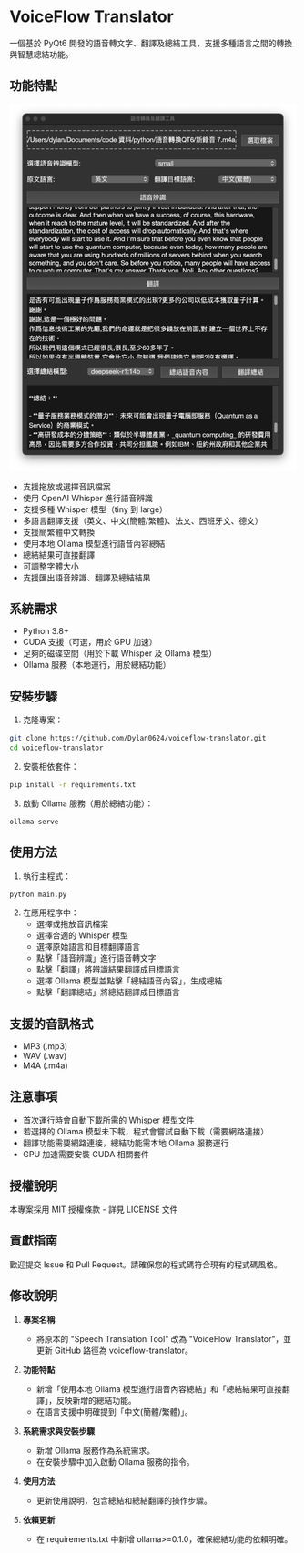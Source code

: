 # VoiceFlow Translator

一個基於 PyQt6 開發的語音轉文字、翻譯及總結工具，支援多種語言之間的轉換與智慧總結功能。

## 功能特點

![alt text](<CleanShot 2025-02-26 at 22.13.22@2x-1.png>)

- 支援拖放或選擇音訊檔案
- 使用 OpenAI Whisper 進行語音辨識
- 支援多種 Whisper 模型（tiny 到 large）
- 多語言翻譯支援（英文、中文(簡體/繁體)、法文、西班牙文、德文）
- 支援簡繁體中文轉換
- 使用本地 Ollama 模型進行語音內容總結
- 總結結果可直接翻譯
- 可調整字體大小
- 支援匯出語音辨識、翻譯及總結結果

## 系統需求

- Python 3.8+
- CUDA 支援（可選，用於 GPU 加速）
- 足夠的磁碟空間（用於下載 Whisper 及 Ollama 模型）
- Ollama 服務（本地運行，用於總結功能）

## 安裝步驟

1. 克隆專案：
```bash
git clone https://github.com/Dylan0624/voiceflow-translator.git
cd voiceflow-translator
```

2. 安裝相依套件：
```bash
pip install -r requirements.txt
```

3. 啟動 Ollama 服務（用於總結功能）：
```bash
ollama serve
```

## 使用方法

1. 執行主程式：
```bash
python main.py
```

2. 在應用程序中：
   * 選擇或拖放音訊檔案
   * 選擇合適的 Whisper 模型
   * 選擇原始語言和目標翻譯語言
   * 點擊「語音辨識」進行語音轉文字
   * 點擊「翻譯」將辨識結果翻譯成目標語言
   * 選擇 Ollama 模型並點擊「總結語音內容」，生成總結
   * 點擊「翻譯總結」將總結翻譯成目標語言

## 支援的音訊格式

* MP3 (.mp3)
* WAV (.wav)
* M4A (.m4a)

## 注意事項

* 首次運行時會自動下載所需的 Whisper 模型文件
* 若選擇的 Ollama 模型未下載，程式會嘗試自動下載（需要網路連接）
* 翻譯功能需要網路連接，總結功能需本地 Ollama 服務運行
* GPU 加速需要安裝 CUDA 相關套件

## 授權說明

本專案採用 MIT 授權條款 - 詳見 LICENSE 文件

## 貢獻指南

歡迎提交 Issue 和 Pull Request。請確保您的程式碼符合現有的程式碼風格。

## 修改說明

1. **專案名稱**
   - 將原本的 "Speech Translation Tool" 改為 "VoiceFlow Translator"，並更新 GitHub 路徑為 voiceflow-translator。

2. **功能特點**
   - 新增「使用本地 Ollama 模型進行語音內容總結」和「總結結果可直接翻譯」，反映新增的總結功能。
   - 在語言支援中明確提到「中文(簡體/繁體)」。

3. **系統需求與安裝步驟**
   - 新增 Ollama 服務作為系統需求。
   - 在安裝步驟中加入啟動 Ollama 服務的指令。

4. **使用方法**
   - 更新使用說明，包含總結和總結翻譯的操作步驟。

5. **依賴更新**
   - 在 requirements.txt 中新增 ollama>=0.1.0，確保總結功能的依賴明確。